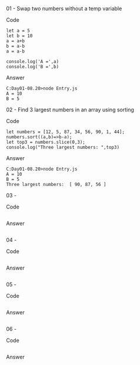 01 - Swap two numbers without a temp variable

Code
```
let a = 5
let b = 10
a = a+b
b = a-b
a = a-b

console.log('A =',a)
console.log('B =',b)
```
Answer
```
C:Day01-08.20>node Entry.js
A = 10
B = 5
```

02 - Find 3 largest numbers in an array using sorting

Code
```
let numbers = [12, 5, 87, 34, 56, 90, 1, 44];
numbers.sort((a,b)=>b-a);
let top3 = numbers.slice(0,3);
console.log("Three largest numbers: ",top3)
```
Answer
```
C:Day01-08.20>node Entry.js
A = 10
B = 5
Three largest numbers:  [ 90, 87, 56 ]
```

03 - 

Code
```

```
Answer
```

```

04 - 

Code
```

```
Answer
```

```

05 - 

Code
```

```
Answer
```

```

06 - 

Code
```

```
Answer
```

```
